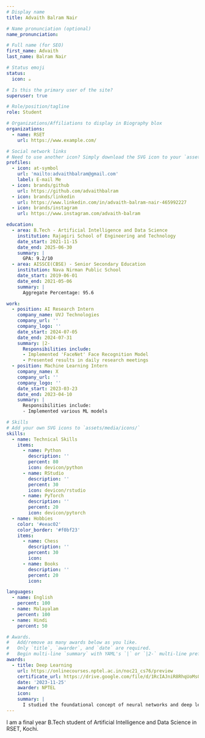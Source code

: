 ```yaml
---
# Display name
title: Advaith Balram Nair

# Name pronunciation (optional)
name_pronunciation:

# Full name (for SEO)
first_name: Advaith
last_name: Balram Nair

# Status emoji
status:
  icon: ☕️

# Is this the primary user of the site?
superuser: true

# Role/position/tagline
role: Student

# Organizations/Affiliations to display in Biography blox
organizations:
  - name: RSET
    url: https://www.example.com/

# Social network links
# Need to use another icon? Simply download the SVG icon to your `assets/media/icons/` folder.
profiles:
  - icon: at-symbol
    url: 'mailto:advaithbalram@gmail.com'
    label: E-mail Me
  - icon: brands/github
    url: https://github.com/advaithbalram
  - icon: brands/linkedin
    url: https://www.linkedin.com/in/advaith-balram-nair-465992227
  - icon: brands/instagram
    url: https://www.instagram.com/advaith-balram

education:
  - area: B.Tech - Artificial Intelligence and Data Science
    institution: Rajagiri School of Engineering and Technology
    date_start: 2021-11-15
    date_end: 2025-06-30
    summary: |
      GPA: 9.2/10
  - area: AISSCE(CBSE) - Senior Secondary Education
    institution: Nava Nirman Public School
    date_start: 2019-06-01
    date_end: 2021-05-06
    summary: |
      Aggregate Percentage: 95.6

work:
  - position: AI Research Intern
    company_name: UVJ Technologies
    company_url: ''
    company_logo: ''
    date_start: 2024-07-05
    date_end: 2024-07-31
    summary: |2-
      Responsibilities include:
      - Implemented 'FaceNet' Face Recognition Model
      - Presented results in daily research meetings
  - position: Machine Learning Intern
    company_name: X
    company_url: ''
    company_logo: ''
    date_start: 2023-03-23
    date_end: 2023-04-10
    summary: |
      Responsibilities include:
      - Implemented various ML models

# Skills
# Add your own SVG icons to `assets/media/icons/`
skills:
  - name: Technical Skills
    items:
      - name: Python
        description: ''
        percent: 80
        icon: devicon/python
      - name: RStudio
        description: ''
        percent: 30
        icon: devicon/rstudio
      - name: PyTorch
        description: ''
        percent: 20
        icon: devicon/pytorch
  - name: Hobbies
    color: '#eeac02'
    color_border: '#f0bf23'
    items:
      - name: Chess
        description: ''
        percent: 30
        icon:
      - name: Books
        description: ''
        percent: 20
        icon:

languages:
  - name: English
    percent: 100
  - name: Malayalam
    percent: 100
  - name: Hindi
    percent: 50

# Awards.
#   Add/remove as many awards below as you like.
#   Only `title`, `awarder`, and `date` are required.
#   Begin multi-line `summary` with YAML's `|` or `|2-` multi-line prefix and indent 2 spaces below.
awards:
  - title: Deep Learning
    url: https://onlinecourses.nptel.ac.in/noc21_cs76/preview
    certificate_url: https://drive.google.com/file/d/1RcIAJniR8RhqUoMs094_H9K_7dzICyAl/view
    date: '2023-11-25'
    awarder: NPTEL
    icon:
    summary: |
      I studied the foundational concept of neural networks and deep learning. By the end, I was familiar with the significant technological trends driving the rise of deep learning; build, train, and apply fully connected deep neural networks; implement efficient (vectorized) neural networks; identify key parameters in a neural network’s architecture; and apply deep learning to your own applications.
---
```


I am a final year B.Tech student of Artificial Intelligence and Data Science in RSET, Kochi.
